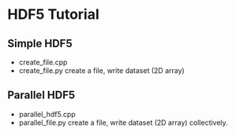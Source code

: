 # HDF5 Tutorial

## Simple HDF5
* create_file.cpp
* create_file.py
  create a file, write dataset (2D array)
## Parallel HDF5
* parallel_hdf5.cpp
* parallel_file.py
  create a file, write dataset (2D array) collectively.
